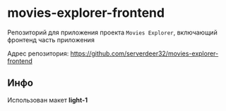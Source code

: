 # movies-explorer-frontend

Репозиторий для приложения проекта `Movies Explorer`, включающий фронтенд часть приложения
  
Адрес репозитория: https://github.com/serverdeer32/movies-explorer-frontend

## Инфо
Использован макет **light-1**